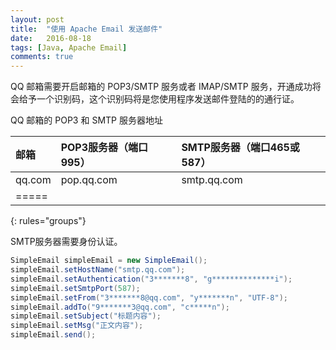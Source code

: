 ```yaml
---
layout: post
title:  "使用 Apache Email 发送邮件"
date:   2016-08-18
tags: [Java, Apache Email]
comments: true
---
```

QQ 邮箱需要开启邮箱的 POP3/SMTP 服务或者 IMAP/SMTP 服务，开通成功将会给予一个识别码，这个识别码将是您使用程序发送邮件登陆的的通行证。

QQ 邮箱的 POP3 和 SMTP 服务器地址

| 邮箱 | POP3服务器（端口995） | SMTP服务器（端口465或587） |
|:--------|:--------|:--------|
| qq.com | pop.qq.com | smtp.qq.com |
|=====
{: rules="groups"}

SMTP服务器需要身份认证。

```java
SimpleEmail simpleEmail = new SimpleEmail();
simpleEmail.setHostName("smtp.qq.com");
simpleEmail.setAuthentication("3*******8", "g**************i");
simpleEmail.setSmtpPort(587);
simpleEmail.setFrom("3*******8@qq.com", "y*******n", "UTF-8");
simpleEmail.addTo("9*******3@qq.com", "c*****n");
simpleEmail.setSubject("标题内容");
simpleEmail.setMsg("正文内容");
simpleEmail.send();
```
